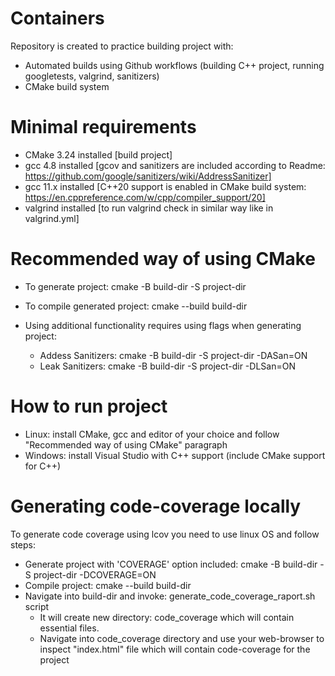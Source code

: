 # Containers
Repository is created to practice building project with:
 - Automated builds using Github workflows (building C++ project, running googletests, valgrind, sanitizers)
 - CMake build system

# Minimal requirements
 - CMake 3.24 installed [build project]
 - gcc 4.8 installed [gcov and sanitizers are included according to Readme: https://github.com/google/sanitizers/wiki/AddressSanitizer]
 - gcc 11.x installed [C++20 support is enabled in CMake build system: https://en.cppreference.com/w/cpp/compiler_support/20]
 - valgrind installed [to run valgrind check in similar way like in valgrind.yml]

# Recommended way of using CMake
 - To generate project: cmake -B build-dir -S project-dir
 - To compile generated project: cmake --build build-dir
 
 - Using additional functionality requires using flags when generating project:
   - Addess Sanitizers: cmake -B build-dir -S project-dir -DASan=ON
   - Leak Sanitizers: cmake -B build-dir -S project-dir -DLSan=ON

# How to run project
 - Linux: install CMake, gcc and editor of your choice and follow "Recommended way of using CMake" paragraph
 - Windows: install Visual Studio with C++ support (include CMake support for C++)

# Generating code-coverage locally
To generate code coverage using lcov you need to use linux OS and follow steps:
 - Generate project with 'COVERAGE' option included: cmake -B build-dir -S project-dir -DCOVERAGE=ON
 - Compile project: cmake --build build-dir
 - Navigate into build-dir and invoke: generate_code_coverage_raport.sh script
   - It will create new directory: code_coverage which will contain essential files.
   - Navigate into code_coverage directory and use your web-browser to inspect "index.html" file which will contain
     code-coverage for the project
